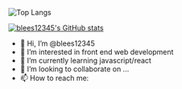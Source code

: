 ![Top Langs](https://github-readme-stats.vercel.app/api/top-langs/?username=blees12345&layout=compact)

[![blees12345's GitHub stats](https://github-readme-stats.vercel.app/api?username=blees12345&theme=react)](https://github.com/blees12345/github-readme-stats)
- 👋 Hi, I’m @blees12345
- 👀 I’m interested in front end web development
- 🌱 I’m currently learning javascript/react
- 💞️ I’m looking to collaborate on ...
- 📫 How to reach me:

<!---
blees12345/blees12345 is a ✨ special ✨ repository because its `README.md` (this file) appears on your GitHub profile.
You can click the Preview link to take a look at your changes.
--->
